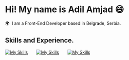 # Hi! My name is Adil Amjad 😄

🌍  I am a Front-End Developer based in Belgrade, Serbia.
<br/>

## Skills and Experience.

[![My Skills](https://skillicons.dev/icons?i=html,css)](https://skillicons.dev)  &nbsp;&nbsp;&nbsp;&nbsp;&nbsp; [![My Skills](https://skillicons.dev/icons?i=bootstrap,tailwind)](https://skillicons.dev) &nbsp;&nbsp;&nbsp;&nbsp;&nbsp; [![My Skills](https://skillicons.dev/icons?i=js,react)](https://skillicons.dev) 
